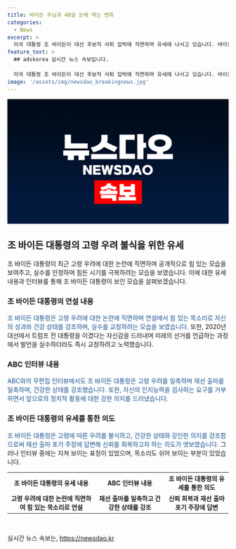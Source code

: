 ```yaml
---
title: 바이든 주님과 40살 눈에 띄는 변화
categories:
  - News
excerpt: >
  미국 대통령 조 바이든이 대선 후보직 사퇴 압박에 직면하며 유세에 나서고 있습니다. 바이든 대통령은 고령 우려 불식을 위해 프롬프터 없이 힘 있는 목소리로 연설하며 자신의 건강과 인지 능력에 대한 의심을 일축했습니다. 또한 바이든 대통령은 발언을 실수할 때마다 교정하며 신경 쓰는 모습을 보였으며, 트럼프 전 대통령과의 대결에 대한 자신감을 드러내기도 했습니다. 그러나 인터뷰에서는 지쳐보이는 표정과 쉰 목소리가 관측되었지만, 발언 중 맥락과 다른 이야기를 하는 경우는 없었습니다.
feature_text: >
  ## adskorea 실시간 뉴스 속보입니다.

  미국 대통령 조 바이든이 대선 후보직 사퇴 압박에 직면하며 유세에 나서고 있습니다. 바이든 대통령은 고령 우려 불식을 위해 프롬프터 없이 힘 있는 목소리로 연설하며 자신의 건강과 인지 능력에 대한 의심을 일축했습니다. 또한 바이든 대통령은 발언을 실수할 때마다 교정하며 신경 쓰는 모습을 보였으며, 트럼프 전 대통령과의 대결에 대한 자신감을 드러내기도 했습니다. 그러나 인터뷰에서는 지쳐보이는 표정과 쉰 목소리가 관측되었지만, 발언 중 맥락과 다른 이야기를 하는 경우는 없었습니다.
image: '/assets/img/newsdao_breakingnews.jpg'
---
```


<p><img src="/assets/img/newsdao_breakingnews.jpg" alt="adskorea 속보" /></p>

<h2 data-ke-size="size26">조 바이든 대통령의 고령 우려 불식을 위한 유세</h2>

<p data-ke-size="size16">조 바이든 대통령이 최근 고령 우려에 대한 논란에 직면하며 공개적으로 힘 있는 모습을 보여주고, 실수를 인정하며 힘든 시기를 극복하려는 모습을 보였습니다. 이에 대한 유세 내용과 인터뷰를 통해 조 바이든 대통령이 보인 모습을 살펴보겠습니다.</p>

<h3><b>조 바이든 대통령의 연설 내용</b></h3>

<p data-ke-size="size16"><span style="color: #1a5490;">조 바이든 대통령은 고령 우려에 대한 논란에 직면하며 연설에서 힘 있는 목소리로 자신의 성과와 건강 상태를 강조하며, 실수를 교정하려는 모습을 보였습니다.</span> 또한, 2020년 대선에서 트럼프 전 대통령을 이겼다는 자신감을 드러내며 미래의 선거를 언급하는 과정에서 발언을 실수하더라도 즉시 교정하려고 노력했습니다.</p>

<h3><b>ABC 인터뷰 내용</b></h3>

<p data-ke-size="size16"><span style="color: #1a5490;">ABC와의 무편집 인터뷰에서도 조 바이든 대통령은 고령 우려를 일축하며 재선 출마를 일축하며, 건강한 상태를 강조했습니다. 또한, 자신의 인지능력을 검사하는 요구를 거부하면서 앞으로의 정치적 활동에 대한 강한 의지를 드러냈습니다.</span></p>

<h3><b>조 바이든 대통령의 유세를 통한 의도</b></h3>

<p data-ke-size="size16"><span style="color: #1a5490;">조 바이든 대통령은 고령에 따른 우려를 불식하고, 건강한 상태와 강인한 의지를 강조함으로써 재선 출마 포기 주장에 답변해 신뢰를 회복하고자 하는 의도가 엿보였습니다.</span> 그러나 인터뷰 중에는 지쳐 보이는 표정이 있었으며, 목소리도 쉬어 보이는 부분이 있었습니다.</p>

<table>
    <tr>
        <th>조 바이든 대통령의 유세 내용</th>
        <th>ABC 인터뷰 내용</th>
        <th>조 바이든 대통령의 유세를 통한 의도</th>
    </tr>
    <tr>
        <td style="text-align: center; height: 17px;"><b>고령 우려에 대한 논란에 직면하여 힘 있는 목소리로 연설</b></td>
        <td style="text-align: center; height: 17px;"><b>재선 출마를 일축하고 건강한 상태를 강조</b></td>
        <td style="text-align: center; height: 17px;"><b>신뢰 회복과 재선 출마 포기 주장에 답변</b></td>
    </tr>
</table>

<p data-ke-size="size16">&nbsp;</p>
실시간 뉴스 속보는, <a href="https://newsdao.kr" rel="dofollow">https://newsdao.kr</a>


